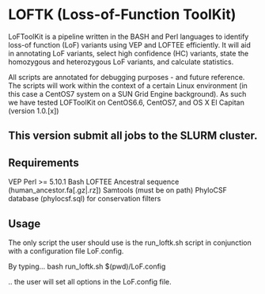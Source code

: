 # LOFTK (Loss-of-Function ToolKit)


LoFToolKit is a pipeline written in the BASH and Perl languages to identify loss-of function (LoF) variants using VEP and LOFTEE efficiently. It will aid in annotating LoF variants, select high confidence (HC) variants, state the homozygous and heterozygous LoF variants, and calculate statistics. 

All scripts are annotated for debugging purposes - and future reference. The scripts will work within the context of a certain Linux environment (in this case a CentOS7 system on a SUN Grid Engine background). As such we have tested LOFToolKit on CentOS6.6, CentOS7, and OS X El Capitan (version 1.0.[x])

## This version submit all jobs to the SLURM cluster.

## Requirements
VEP
Perl >= 5.10.1
Bash
LOFTEE
Ancestral sequence (human_ancestor.fa[.gz|.rz])
Samtools (must be on path)
PhyloCSF database (phylocsf.sql) for conservation filters

## Usage
The only script the user should use is the run_loftk.sh script in conjunction with a configuration file LoF.config.

By typing...
bash run_loftk.sh $(pwd)/LoF.config

.. the user will set all options in the LoF.config file. 
